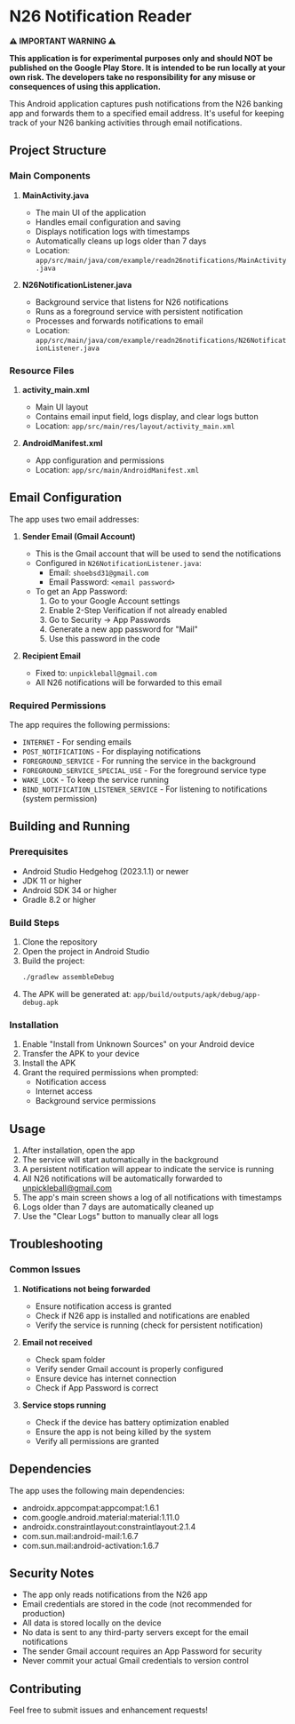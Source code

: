 # N26 Notification Reader

**⚠️ IMPORTANT WARNING ⚠️**

**This application is for experimental purposes only and should NOT be published on the Google Play Store. It is intended to be run locally at your own risk. The developers take no responsibility for any misuse or consequences of using this application.**

This Android application captures push notifications from the N26 banking app and forwards them to a specified email address. It's useful for keeping track of your N26 banking activities through email notifications.

## Project Structure

### Main Components

1. **MainActivity.java**
   - The main UI of the application
   - Handles email configuration and saving
   - Displays notification logs with timestamps
   - Automatically cleans up logs older than 7 days
   - Location: `app/src/main/java/com/example/readn26notifications/MainActivity.java`

2. **N26NotificationListener.java**
   - Background service that listens for N26 notifications
   - Runs as a foreground service with persistent notification
   - Processes and forwards notifications to email
   - Location: `app/src/main/java/com/example/readn26notifications/N26NotificationListener.java`

### Resource Files

1. **activity_main.xml**
   - Main UI layout
   - Contains email input field, logs display, and clear logs button
   - Location: `app/src/main/res/layout/activity_main.xml`

2. **AndroidManifest.xml**
   - App configuration and permissions
   - Location: `app/src/main/AndroidManifest.xml`

## Email Configuration

The app uses two email addresses:

1. **Sender Email (Gmail Account)**
   - This is the Gmail account that will be used to send the notifications
   - Configured in `N26NotificationListener.java`:
     - Email: `shoebsd31@gmail.com`
     - Email Password: `<email password>`
   - To get an App Password:
     1. Go to your Google Account settings
     2. Enable 2-Step Verification if not already enabled
     3. Go to Security → App Passwords
     4. Generate a new app password for "Mail"
     5. Use this password in the code

2. **Recipient Email**
   - Fixed to: `unpickleball@gmail.com`
   - All N26 notifications will be forwarded to this email

### Required Permissions

The app requires the following permissions:
- `INTERNET` - For sending emails
- `POST_NOTIFICATIONS` - For displaying notifications
- `FOREGROUND_SERVICE` - For running the service in the background
- `FOREGROUND_SERVICE_SPECIAL_USE` - For the foreground service type
- `WAKE_LOCK` - To keep the service running
- `BIND_NOTIFICATION_LISTENER_SERVICE` - For listening to notifications (system permission)

## Building and Running

### Prerequisites

- Android Studio Hedgehog (2023.1.1) or newer
- JDK 11 or higher
- Android SDK 34 or higher
- Gradle 8.2 or higher

### Build Steps

1. Clone the repository
2. Open the project in Android Studio
3. Build the project:
   ```bash
   ./gradlew assembleDebug
   ```
4. The APK will be generated at: `app/build/outputs/apk/debug/app-debug.apk`

### Installation

1. Enable "Install from Unknown Sources" on your Android device
2. Transfer the APK to your device
3. Install the APK
4. Grant the required permissions when prompted:
   - Notification access
   - Internet access
   - Background service permissions

## Usage

1. After installation, open the app
2. The service will start automatically in the background
3. A persistent notification will appear to indicate the service is running
4. All N26 notifications will be automatically forwarded to unpickleball@gmail.com
5. The app's main screen shows a log of all notifications with timestamps
6. Logs older than 7 days are automatically cleaned up
7. Use the "Clear Logs" button to manually clear all logs

## Troubleshooting

### Common Issues

1. **Notifications not being forwarded**
   - Ensure notification access is granted
   - Check if N26 app is installed and notifications are enabled
   - Verify the service is running (check for persistent notification)

2. **Email not received**
   - Check spam folder
   - Verify sender Gmail account is properly configured
   - Ensure device has internet connection
   - Check if App Password is correct

3. **Service stops running**
   - Check if the device has battery optimization enabled
   - Ensure the app is not being killed by the system
   - Verify all permissions are granted

## Dependencies

The app uses the following main dependencies:
- androidx.appcompat:appcompat:1.6.1
- com.google.android.material:material:1.11.0
- androidx.constraintlayout:constraintlayout:2.1.4
- com.sun.mail:android-mail:1.6.7
- com.sun.mail:android-activation:1.6.7

## Security Notes

- The app only reads notifications from the N26 app
- Email credentials are stored in the code (not recommended for production)
- All data is stored locally on the device
- No data is sent to any third-party servers except for the email notifications
- The sender Gmail account requires an App Password for security
- Never commit your actual Gmail credentials to version control

## Contributing

Feel free to submit issues and enhancement requests!